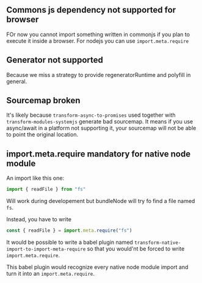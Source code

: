 ## Commons js dependency not supported for browser

FOr now you cannot import something written in commonjs if you plan to execute it inside a browser.
For nodejs you can use `import.meta.require`

## Generator not supported

Because we miss a strategy to provide regeneratorRuntime and polyfill in general.

## Sourcemap broken

It's likely because `transform-async-to-promises` used together with `transform-modules-systemjs` generate bad sourcemap.
It means if you use async/await in a platform not supporting it, your sourcemap will not be able to point the original location.

## import.meta.require mandatory for native node module

An import like this one:

```js
import { readFile } from "fs"
```

Will work during developement but bundleNode will try
fo find a file named `fs`.

Instead, you have to write

```js
const { readFile } = import.meta.require("fs")
```

It would be possible to write a babel plugin named `transform-native-import-to-import-meta-require` so that you would'nt be forced to write `import.meta.require`.

This babel plugin would recognize every native node module import and turn it into an `import.meta.require`.
